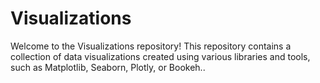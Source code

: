 # Visualizations

Welcome to the Visualizations repository! This repository contains a collection of data visualizations created using various libraries and tools, such as Matplotlib, Seaborn, Plotly, or Bookeh..

